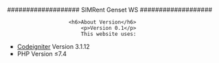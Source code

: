 ###################
SIMRent Genset WS
###################

<!-- <h1>USER ADMIN</h1> -->

<!-- <h3> user : admin </h3> -->
<!-- <h3> password : admin </h3> -->

                        <h6>About Version</h6>
                            <p>Version 0.1</p>
                            This website uses:

<ul type="square">
                            <li><a href="https://www.codeigniter.com/download" target="_blank"><u>Codeigniter</u></a> Version 3.1.12</li>
                            <li>PHP Version ≤7.4</li>
                        </ul>
